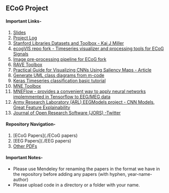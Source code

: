 ## ECoG Project

#### Important Links-

1. [Slides](https://docs.google.com/presentation/d/1ViMhu4LkrE-DLw00OM5X4YvIing8E4Vnn2hA4f8yyOo/edit?usp=sharing)
2. [Project Log](https://docs.google.com/document/d/19iwc9iRM5c6j3IXqiA_AvbKFJHVEj_C43W96V5MLQIM/edit)
3. [Stanford Libraries Datasets and Toolbox - Kai J Miller](https://searchworks.stanford.edu/view/zk881ps0522)
4. [ecogVIS repo fork - Timeseries visualizer and processing tools for ECoG Signals](https://github.com/nikhil-garg/ecogVIS)
5. [Image pre-processing pipeline for ECoG fork](https://github.com/nikhil-garg/img_pipe)
6. [RAVE Toolbox](https://openwetware.org/wiki/RAVE)
7. [Practical Guide for Visualizing CNNs Using Saliency Maps - Article](https://towardsdatascience.com/practical-guide-for-visualizing-cnns-using-saliency-maps-4d1c2e13aeca)
8. [Generate UML class diagrams from m-code](https://in.mathworks.com/matlabcentral/fileexchange/59722-m2uml)
9. [Keras Timeseries classification basic tutorial](https://github.com/keras-team/keras-io/blob/master/examples/timeseries/timeseries_classification_from_scratch.py)
10. [MNE Toolbox](https://mne.tools/stable/index.html)
11. [MNEFlow - provides a convenient way to apply neural networks implemmented in Tensorflow to EEG/MEG data](https://mneflow.readthedocs.io/en/latest/intro.html)
12. [Army Research Laboratory (ARL) EEGModels project - CNN Models, Great Feature Explainability](https://github.com/vlawhern/arl-eegmodels)
13. [Journal of Open Research Software (JORS) -Twitter](https://twitter.com/up_jors)


#### Repository Navigation-

1. [ECoG Papers](./ECoG papers)
2. [EEG Papers](./EEG papers)
3. [Other PDFs](./Others)

#### Important Notes-

- Please use Mendeley for renaming the papers in the format we have in the repository before adding any papers (with hyphen, year-name-author)
- Please upload code in a directory or a folder with your name.
